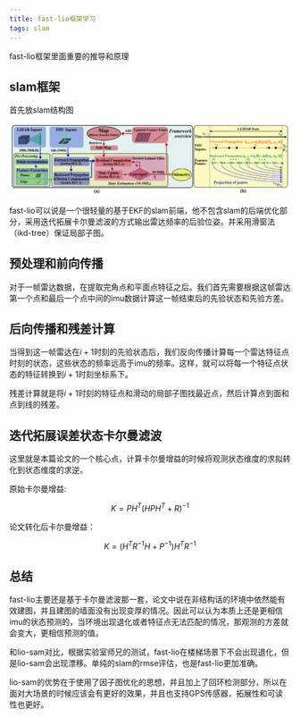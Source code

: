 ```yaml
---
title: fast-lio框架学习
tags: slam
---
```


fast-lio框架里面重要的推导和原理

<!--more-->

## slam框架
首先放slam结构图

![](/assets/fast_lio/frame.png)

fast-lio可以说是一个很轻量的基于EKF的slam前端，他不包含slam的后端优化部分，采用迭代拓展卡尔曼滤波的方式输出雷达频率的后验位姿。并采用滑窗法（ikd-tree）保证局部子图。

## 预处理和前向传播
对于一帧雷达数据，在提取完角点和平面点特征之后。我们首先需要根据这帧雷达第一个点和最后一个点中间的imu数据计算这一帧结束后的先验状态和先验方差。

## 后向传播和残差计算
当得到这一帧雷达在$i+1$时刻的先验状态后，我们反向传播计算每一个雷达特征点时刻的状态，这些状态的频率远高于imu的频率。这样，就可以将每一个特征点状态的特征转换到$i+1$时刻坐标系下。

残差计算就是将$i+1$时刻的特征点和滑动的局部子图找最近点，然后计算点到面和点到线的残差。

## 迭代拓展误差状态卡尔曼滤波
这里就是本篇论文的一个核心点，计算卡尔曼增益的时候将观测状态维度的求拟转化到状态维度的求逆。

原始卡尔曼增益:

$$
K = PH^T(HPH^T + R)^{-1}
$$

论文转化后卡尔曼增益：

$$
K = (H^TR^{-1}H + P^{-1})H^TR^{-1}
$$

## 总结
fast-lio主要还是基于卡尔曼滤波那一套，论文中说在非结构话的环境中依然能有效建图，并且建图的墙面没有出现变厚的情况。因此可以认为本质上还是更相信imu的状态预测的，当环境出现退化或者特征点无法匹配的情况，那观测的方差就会变大，更相信预测的值。

和lio-sam对比，根据实验室师兄的测试，fast-lio在楼梯场景下不会出现退化，但是lio-sam会出现漂移。单纯的slam的rmse评估，也是fast-lio更加准确。

lio-sam的优势在于使用了因子图优化的思想，并且加上了回环检测部分，所以在面对大场景的时候应该会有更好的效果，并且也支持GPS传感器，拓展性和可读性也更好。